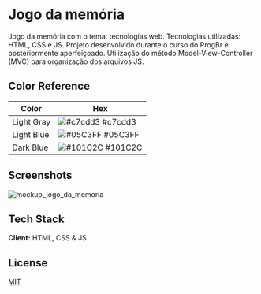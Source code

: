 
# Jogo da memória

Jogo da memória com o tema: tecnologias web. Tecnologias utilizadas: HTML, CSS e JS. Projeto desenvolvido durante o curso do ProgBr e posteriormente aperfeiçoado. Utilização do método Model-View-Controller (MVC) para organização dos arquivos JS.

## Color Reference

| Color             | Hex                                                                |
| ----------------- | ------------------------------------------------------------------ |
| Light Gray| ![#c7cdd3](https://via.placeholder.com/10/c7cdd3?text=+) #c7cdd3 |
| Light Blue | ![#05C3FF](https://via.placeholder.com/10/05C3FF?text=+) #05C3FF |
| Dark Blue| ![#101C2C](https://via.placeholder.com/10/101C2C?text=+) #101C2C |



## Screenshots

![mockup_jogo_da_memoria](https://user-images.githubusercontent.com/70289587/138353562-3ea64a41-7000-4518-862d-efc9933bf03d.jpg)

  
## Tech Stack

**Client:** HTML, CSS & JS.

  
## License

[MIT](https://choosealicense.com/licenses/mit/)

  
